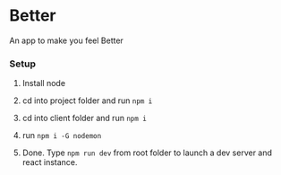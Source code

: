 # Better
An app to make you feel Better


### Setup

1. Install node

2. cd into project folder and run `npm i`

3. cd into client folder and run `npm i`

4. run `npm i -G nodemon`

5. Done. Type `npm run dev` from root folder to launch a dev server and react instance. 

